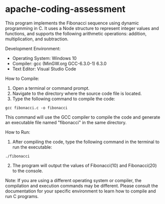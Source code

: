 # apache-coding-assessment

This program implements the Fibonacci sequence using dynamic programming in C. It uses a Node structure to represent integer values and functions, and supports the following arithmetic operations: addition, multiplication, and subtraction.

Development Environment:

-   Operating System: Windows 10
-   Compiler: gcc (MinGW.org GCC-6.3.0-1) 6.3.0
-   Text Editor: Visual Studio Code

How to Compile:

1.  Open a terminal or command prompt.
2.  Navigate to the directory where the source code file is located.
3.  Type the following command to compile the code:

`gcc fibonacci.c -o fibonacci`

This command will use the GCC compiler to compile the code and generate an executable file named "fibonacci" in the same directory.

How to Run:

1.  After compiling the code, type the following command in the terminal to run the executable:

`./fibonacci`

2.  The program will output the values of Fibonacci(10) and Fibonacci(20) to the console.

Note: If you are using a different operating system or compiler, the compilation and execution commands may be different. Please consult the documentation for your specific environment to learn how to compile and run C programs.
